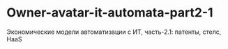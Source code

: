 # Owner-avatar-it-automata-part2-1
Экономические модели автоматизации с ИТ, часть-2.1: патенты, стелс, HaaS
